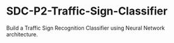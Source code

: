 # SDC-P2-Traffic-Sign-Classifier
Build a Traffic Sign Recognition Classifier using Neural Network architecture.
